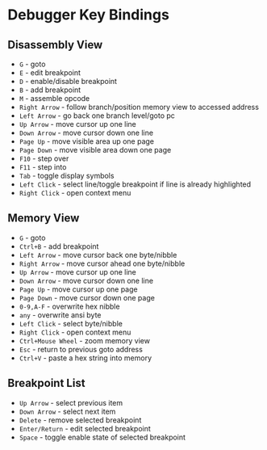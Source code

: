 <!-- PDF METADATA STARTS ---
title: "PCSX2 - Debugger Documentation"
date: "2021"
footer-left: "[Document Source](https://github.com/PCSX2/pcsx2/blob/{LATEST-GIT-TAG}/pcsx2/Docs/Debugger.md)"
urlcolor: "cyan"
... PDF METADATA ENDS -->

# Debugger Key Bindings

## Disassembly View
-   `G`   -   goto
-   `E`   -   edit breakpoint
-   `D`   -   enable/disable breakpoint
-   `B`   -   add breakpoint
-   `M`   -   assemble opcode
-   `Right Arrow`   -   follow branch/position memory view to accessed address
-   `Left Arrow`   -   go back one branch level/goto pc
-   `Up Arrow`   -   move cursor up one line
-   `Down Arrow`   -   move cursor down one line
-   `Page Up`   -   move visible area up one page
-   `Page Down`   -   move visible area down one page
-   `F10`   -   step over
-   `F11`   -   step into
-   `Tab`   -   toggle display symbols
-   `Left Click`   -   select line/toggle breakpoint if line is already highlighted
-   `Right Click`   -   open context menu

## Memory View

-   `G`   -   goto
-   `Ctrl+B`   -   add breakpoint
-   `Left Arrow`   -   move cursor back one byte/nibble
-   `Right Arrow`   -   move cursor ahead one byte/nibble
-   `Up Arrow`   -   move cursor up one line
-   `Down Arrow`   -   move cursor down one line
-   `Page Up`   -   move cursor up one page
-   `Page Down`   -   move cursor down one page
-   `0-9,A-F`   -   overwrite hex nibble
-   `any`   -   overwrite ansi byte
-   `Left Click`   -   select byte/nibble
-   `Right Click`   -   open context menu
-   `Ctrl+Mouse Wheel`   -   zoom memory view
-   `Esc`   -   return to previous goto address
-   `Ctrl+V`   -   paste a hex string into memory

## Breakpoint List

-   `Up Arrow`   -   select previous item
-   `Down Arrow`   -   select next item
-   `Delete`   - remove   selected breakpoint
-   `Enter/Return`   -   edit selected breakpoint
-   `Space`   - toggle   enable state of selected breakpoint
